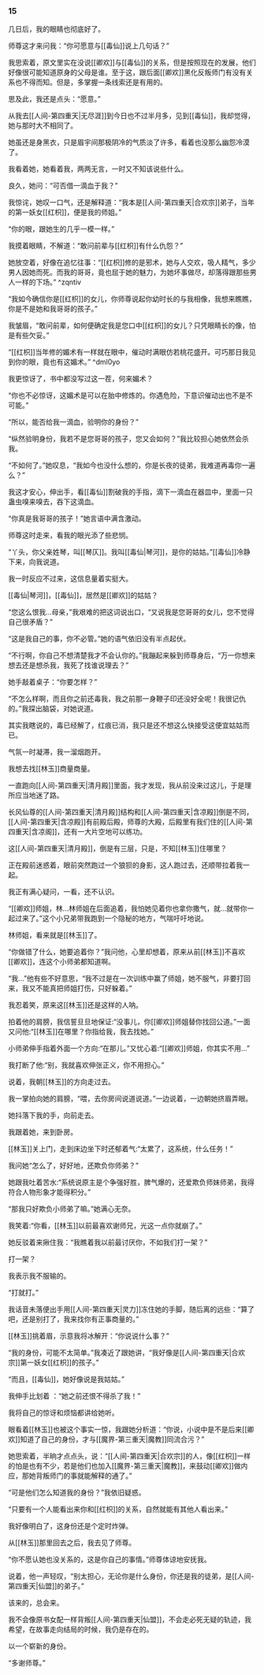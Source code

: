 ### 15

几日后，我的眼睛也彻底好了。

师尊这才来问我：“你可愿意与[[毒仙]]说上几句话？”

我思索着，原文里实在没说[[卿欢]]与[[毒仙]]的关系，但是按照现在的发展，他们好像很可能知道原身的父母是谁。至于这，跟后面[[卿欢]]黑化反叛师门有没有关系也不得而知。但是，多掌握一条线索还是有用的。

思及此，我还是点头：“愿意。”

从我去[[人间-第四重天|无尽涯]]到今日也不过半月多，见到[[毒仙]]，我却觉得，她与那时大不相同了。

她虽还是身黑衣，只是眉宇间那极阴冷的气质淡了许多，看着也没那么幽怨冷漠了。

我看着她，她看着我，两两无言，一时又不知该说些什么。

良久，她问：“可否借一滴血于我？”

我惊诧，她叹一口气，还是解释道：“我本是[[人间-第四重天|合欢宗]]弟子，当年的第一妖女[[红枳]]，便是我的师姐。”

“你的眼，跟她生的几乎一模一样。”

我摸着眼睛，不解道：“敢问前辈与[[红枳]]有什么仇怨？”

她放空着，好像在追忆往事：“[[红枳]]修的是邪术，她与人交欢，吸人精气，多少男人因她而死。而我的哥哥，竟也屈于她的魅力，为她坏事做尽，却落得跟那些男人一样的下场。” ^zqntiv

“我如今确信你是[[红枳]]的女儿，你师尊说起你幼时长的与我相像，我想来瞧瞧，你是不是她和我哥哥的孩子。”

我皱眉，“敢问前辈，如何便确定我是您口中[[红枳]]的女儿？只凭眼睛长的像，怕是有些欠妥。”

“[[红枳]]当年修的媚术有一样就在眼中，催动时满眼仿若桃花盛开。可巧那日我见到你的眼，竟也有这媚术。” ^dml0yo

我更惊讶了，书中都没写过这一茬，何来媚术？

“你也不必惊讶，这媚术是可以在胎中修炼的。你遇危险，下意识催动出也不是不可能。”

“所以，能否给我一滴血，验明你的身份？”

“纵然验明身份，我若不是您哥哥的孩子，您又会如何？”我比较担心她依然会杀我。

“不如何了。”她叹息，“我如今也没什么想的，你是长夜的徒弟，我难道再毒你一遍么？”

我这才安心，伸出手，看[[毒仙]]割破我的手指，滴下一滴血在器皿中，里面一只蛊虫嗅来嗅去，吞下这滴血。

“你真是我哥哥的孩子！”她言语中满含激动。

师尊这时走来，看我的眼光添了些悲悯。

“丫头，你父亲姓琴，叫[[琴仄]]。我叫[[毒仙|琴河]]，是你的姑姑。”[[毒仙]]冷静下来，向我说道。

我一时反应不过来，这信息量着实挺大。

[[毒仙|琴河]]，[[毒仙]]，居然是[[卿欢]]的姑姑？

“您这么恨我...母亲，”我艰难的把这词说出口，“又说我是您哥哥的女儿，您不觉得自己很矛盾？”

“这是我自己的事，你不必管。”她的语气依旧没有半点起伏。

“不行啊，你自己不想清楚我才不会认你的。”我蹦起来躲到师尊身后，“万一你想来想去还是想杀我，我死了找谁说理去？”

她手敲着桌子：“你要怎样？”

“不怎么样啊，而且你之前还毒我，我之前那一身鞭子印还没好全呢！我很记仇的。”我探出脑袋，对她说道。

其实我瞎说的，毒已经解了，红痕已消，我只是还不想这么快接受这便宜姑姑而已。

气氛一时凝滞，我一溜烟跑开。

我想去找[[林玉]]商量商量。

一直跑向[[人间-第四重天|清月殿]]里面，我才发现，我从前没来过这儿，于是理所应当地迷了路。

长风仙尊的[[人间-第四重天|清月殿]]结构和[[人间-第四重天|含凉殿]]倒是不同，[[人间-第四重天|含凉殿]]有前殿后殿，师尊的大殿，后殿里有我们住的[[人间-第四重天|含凉阁]]，还有一大片空地可以练功。

这[[人间-第四重天|清月殿]]，倒是有三层，只是，不知[[林玉]]住哪里？

正在殿前迷惑着，眼前突然跑过一个狼狈的身影，这人跑过去，还顺带拉着我一起。

我正有满心疑问，一看，还不认识。

“[[卿欢]]师姐，林...林师姐在后面追着，我怕她见着你也拿你撒气，就...就带你一起过来了。”这个小兄弟带我跑到一个隐秘的地方，气喘吁吁地说。

林师姐，看来就是[[林玉]]了。

“你做错了什么，她要追着你？”我问他，心里却想着，原来从前[[林玉]]不喜欢[[卿欢]]，连这个小师弟都知道啊。

“我...”他有些不好意思，“我不过是在一次训练中赢了师姐，她不服气，非要打回来，我又不能真把师姐打伤，只好躲着。”

我忍着笑，原来这[[林玉]]还是这样的人呐。

拍着他的肩膀，我信誓旦旦地保证:“没事儿，你[[卿欢]]师姐替你找回公道。”一面又问他:“[[林玉]]在哪里？你指给我，我去找她。”

小师弟伸手指着外面一个方向:“在那儿。”又忧心着:“[[卿欢]]师姐，你其实不用...”

我打断了他:“别，我就喜欢伸张正义，你不用担心。”

说着，我朝[[林玉]]的方向走过去。

我一掌拍向她的肩膀，“喂，去你房间说道说道。”一边说着，一边朝她挤眉弄眼。

她抖落下我的手，向前走去。

我跟着她，来到卧房。

[[林玉]]关上门，走到床边坐下时还郁着气:“太累了，这系统，什么任务！”

我问她“怎么了，好好地，还欺负你师弟？”

她跟我吐着苦水:“系统说原主是个争强好胜，脾气爆的，还爱欺负师妹师弟，我得符合人物形象才能得积分。”

“那我只好欺负小师弟了嘛。”她满心无奈。

我笑着:“你看，[[林玉]]以前最喜欢谢师兄，光这一点你就崩了。”

她反驳着来揪住我：“我瞧着我以前最讨厌你，不如我们打一架？”

打一架？

我表示我不服输的。

“打就打。”

我话音未落便出手用[[人间-第四重天|灵力]]冻住她的手脚，随后离的远些：“算了吧，还是别打了，我来找你有正事商量的。”

[[林玉]]挑着眉，示意我将冰解开：“你说说什么事？”

“我的身份，可能不太简单。”我凑近了跟她讲，“我好像是[[人间-第四重天|合欢宗]]第一妖女[[红枳]]的孩子。”

“而且，[[毒仙]]，她好像说是我姑姑。”

我伸手比划着 ：“她之前还恨不得杀了我！”

我将自己的惊讶和烦恼都讲给她听。

眼看着[[林玉]]也被这个事实一惊，我跟她分析道：“你说，小说中是不是后来[[卿欢]]知道了自己的身份，才与[[魔界-第三重天|魔教]]同流合污？”

她思索着，半晌才点点头，说：“[[人间-第四重天|合欢宗]]的人，像[[红枳]]一样的怕是也有不少，若是他们也加入[[魔界-第三重天|魔教]]，来鼓动[[卿欢]]做内应，那她背叛师门的事就能解释的通了。”

“可是他们怎么知道我的身份？”我依旧疑惑。

“只要有一个人能看出来你和[[红枳]]的关系，自然就能有其他人看出来。”

我好像明白了，这身份还是个定时炸弹。

从[[林玉]]那里回去之后，我去见了师尊。

“你不愿认她也没关系的，这是你自己的事情。”师尊体谅地安抚我。

说着，他一声轻叹，“别太担心，无论你是什么身份，你还是我的徒弟，是[[人间-第四重天|仙盟]]的弟子。”

该来的，总会来。

我不会像原书女配一样背叛[[人间-第四重天|仙盟]]，不会走必死无疑的轨迹，我希望，在故事走向结局的时候，我仍是存在的。

以一个崭新的身份。

“多谢师尊。”